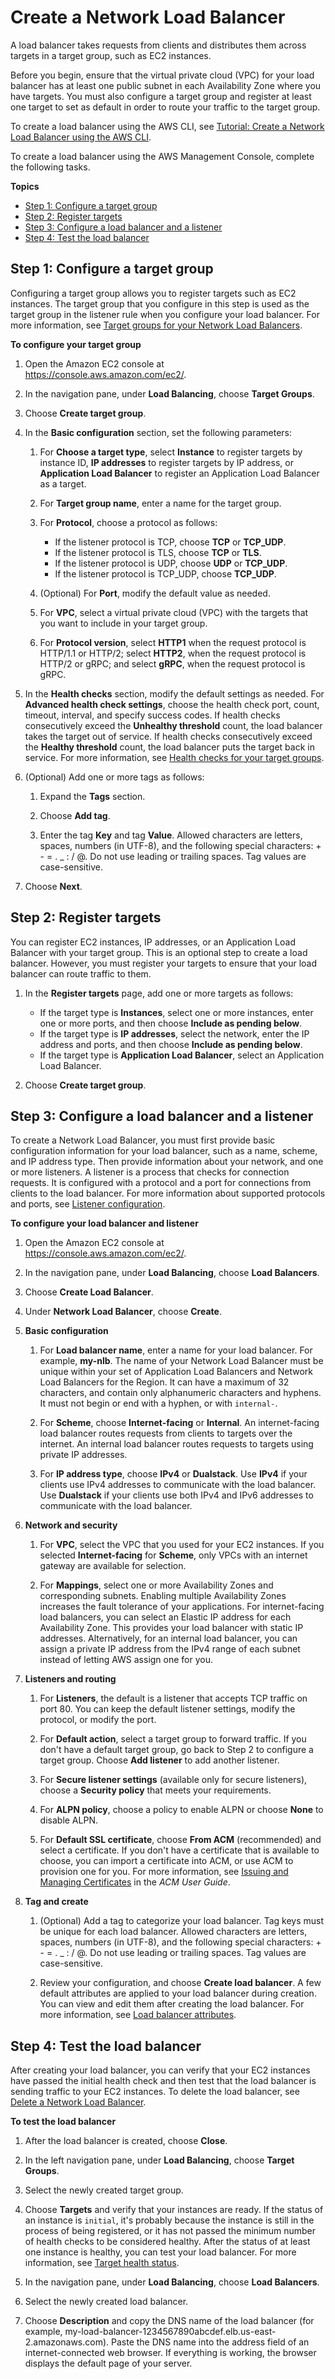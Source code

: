 # Create a Network Load Balancer<a name="create-network-load-balancer"></a>

A load balancer takes requests from clients and distributes them across targets in a target group, such as EC2 instances\.

Before you begin, ensure that the virtual private cloud \(VPC\) for your load balancer has at least one public subnet in each Availability Zone where you have targets\. You must also configure a target group and register at least one target to set as default in order to route your traffic to the target group\.

To create a load balancer using the AWS CLI, see [Tutorial: Create a Network Load Balancer using the AWS CLI](network-load-balancer-cli.md)\.

To create a load balancer using the AWS Management Console, complete the following tasks\.

**Topics**
+ [Step 1: Configure a target group](#configure-target-group)
+ [Step 2: Register targets](#select-targets)
+ [Step 3: Configure a load balancer and a listener](#configure-load-balancer)
+ [Step 4: Test the load balancer](#test-load-balancer)

## Step 1: Configure a target group<a name="configure-target-group"></a>

Configuring a target group allows you to register targets such as EC2 instances\. The target group that you configure in this step is used as the target group in the listener rule when you configure your load balancer\. For more information, see [Target groups for your Network Load Balancers](load-balancer-target-groups.md)\.

**To configure your target group**

1. Open the Amazon EC2 console at [https://console\.aws\.amazon\.com/ec2/](https://console.aws.amazon.com/ec2/)\.

1. In the navigation pane, under **Load Balancing**, choose **Target Groups**\.

1. Choose **Create target group**\.

1. In the **Basic configuration** section, set the following parameters:

   1. For **Choose a target type**, select **Instance** to register targets by instance ID, **IP addresses** to register targets by IP address, or **Application Load Balancer** to register an Application Load Balancer as a target\.

   1. For **Target group name**, enter a name for the target group\.

   1. For **Protocol**, choose a protocol as follows:
      + If the listener protocol is TCP, choose **TCP** or **TCP\_UDP**\.
      + If the listener protocol is TLS, choose **TCP** or **TLS**\.
      + If the listener protocol is UDP, choose **UDP** or **TCP\_UDP**\.
      + If the listener protocol is TCP\_UDP, choose **TCP\_UDP**\.

   1. \(Optional\) For **Port**, modify the default value as needed\.

   1. For **VPC**, select a virtual private cloud \(VPC\) with the targets that you want to include in your target group\.

   1. For **Protocol version**, select **HTTP1** when the request protocol is HTTP/1\.1 or HTTP/2; select **HTTP2**, when the request protocol is HTTP/2 or gRPC; and select **gRPC**, when the request protocol is gRPC\. 

1. In the **Health checks** section, modify the default settings as needed\. For **Advanced health check settings**, choose the health check port, count, timeout, interval, and specify success codes\. If health checks consecutively exceed the **Unhealthy threshold** count, the load balancer takes the target out of service\. If health checks consecutively exceed the **Healthy threshold** count, the load balancer puts the target back in service\. For more information, see [Health checks for your target groups](target-group-health-checks.md)\.

1. \(Optional\) Add one or more tags as follows:

   1. Expand the **Tags** section\.

   1. Choose **Add tag**\.

   1. Enter the tag **Key** and tag **Value**\. Allowed characters are letters, spaces, numbers \(in UTF\-8\), and the following special characters: \+ \- = \. \_ : / @\. Do not use leading or trailing spaces\. Tag values are case\-sensitive\.

1. Choose **Next**\.

## Step 2: Register targets<a name="select-targets"></a>

You can register EC2 instances, IP addresses, or an Application Load Balancer with your target group\. This is an optional step to create a load balancer\. However, you must register your targets to ensure that your load balancer can route traffic to them\.

1. In the **Register targets** page, add one or more targets as follows:
   + If the target type is **Instances**, select one or more instances, enter one or more ports, and then choose **Include as pending below**\.
   + If the target type is **IP addresses**, select the network, enter the IP address and ports, and then choose **Include as pending below**\.
   + If the target type is **Application Load Balancer**, select an Application Load Balancer\.

1. Choose **Create target group**\.

## Step 3: Configure a load balancer and a listener<a name="configure-load-balancer"></a>

To create a Network Load Balancer, you must first provide basic configuration information for your load balancer, such as a name, scheme, and IP address type\. Then provide information about your network, and one or more listeners\. A listener is a process that checks for connection requests\. It is configured with a protocol and a port for connections from clients to the load balancer\. For more information about supported protocols and ports, see [Listener configuration](load-balancer-listeners.md#listener-configuration)\.

****To configure your load balancer and listener****

1. Open the Amazon EC2 console at [https://console\.aws\.amazon\.com/ec2/](https://console.aws.amazon.com/ec2/)\.

1. In the navigation pane, under **Load Balancing**, choose **Load Balancers**\.

1. Choose **Create Load Balancer**\.

1. Under **Network Load Balancer**, choose **Create**\.

1. **Basic configuration**

   1. For **Load balancer name**, enter a name for your load balancer\. For example, **my\-nlb**\. The name of your Network Load Balancer must be unique within your set of Application Load Balancers and Network Load Balancers for the Region\. It can have a maximum of 32 characters, and contain only alphanumeric characters and hyphens\. It must not begin or end with a hyphen, or with `internal-`\.

   1. For **Scheme**, choose **Internet\-facing** or **Internal**\. An internet\-facing load balancer routes requests from clients to targets over the internet\. An internal load balancer routes requests to targets using private IP addresses\.

   1. For **IP address type**, choose **IPv4** or **Dualstack**\. Use **IPv4** if your clients use IPv4 addresses to communicate with the load balancer\. Use **Dualstack** if your clients use both IPv4 and IPv6 addresses to communicate with the load balancer\. 

1. **Network and security**

   1. For **VPC**, select the VPC that you used for your EC2 instances\. If you selected **Internet\-facing** for **Scheme**, only VPCs with an internet gateway are available for selection\.

   1. For **Mappings**, select one or more Availability Zones and corresponding subnets\. Enabling multiple Availability Zones increases the fault tolerance of your applications\. For internet\-facing load balancers, you can select an Elastic IP address for each Availability Zone\. This provides your load balancer with static IP addresses\. Alternatively, for an internal load balancer, you can assign a private IP address from the IPv4 range of each subnet instead of letting AWS assign one for you\.

1. **Listeners and routing**

   1. For **Listeners**, the default is a listener that accepts TCP traffic on port 80\. You can keep the default listener settings, modify the protocol, or modify the port\. 

   1. For **Default action**, select a target group to forward traffic\. If you don't have a default target group, go back to Step 2 to configure a target group\. Choose **Add listener** to add another listener\.

   1. For **Secure listener settings** \(available only for secure listeners\), choose a **Security policy** that meets your requirements\.

   1. For **ALPN policy**, choose a policy to enable ALPN or choose **None** to disable ALPN\.

   1. For **Default SSL certificate**, choose **From ACM** \(recommended\) and select a certificate\. If you don't have a certificate that is available to choose, you can import a certificate into ACM, or use ACM to provision one for you\. For more information, see [Issuing and Managing Certificates](https://docs.aws.amazon.com/acm/latest/userguide/gs.html) in the *ACM User Guide*\.

1. **Tag and create**

   1. \(Optional\) Add a tag to categorize your load balancer\. Tag keys must be unique for each load balancer\. Allowed characters are letters, spaces, numbers \(in UTF\-8\), and the following special characters: \+ \- = \. \_ : / @\. Do not use leading or trailing spaces\. Tag values are case\-sensitive\.

   1. Review your configuration, and choose **Create load balancer**\. A few default attributes are applied to your load balancer during creation\. You can view and edit them after creating the load balancer\. For more information, see [Load balancer attributes](network-load-balancers.md#load-balancer-attributes)\.

## Step 4: Test the load balancer<a name="test-load-balancer"></a>

After creating your load balancer, you can verify that your EC2 instances have passed the initial health check and then test that the load balancer is sending traffic to your EC2 instances\. To delete the load balancer, see [Delete a Network Load Balancer](load-balancer-delete.md)\.

**To test the load balancer**

1. After the load balancer is created, choose **Close**\.

1. In the left navigation pane, under **Load Balancing**, choose **Target Groups**\.

1. Select the newly created target group\.

1. Choose **Targets** and verify that your instances are ready\. If the status of an instance is `initial`, it's probably because the instance is still in the process of being registered, or it has not passed the minimum number of health checks to be considered healthy\. After the status of at least one instance is healthy, you can test your load balancer\. For more information, see [Target health status](target-group-health-checks.md#target-health-states)\.

1. In the navigation pane, under **Load Balancing**, choose **Load Balancers**\.

1. Select the newly created load balancer\.

1. Choose **Description** and copy the DNS name of the load balancer \(for example, my\-load\-balancer\-1234567890abcdef\.elb\.us\-east\-2\.amazonaws\.com\)\. Paste the DNS name into the address field of an internet\-connected web browser\. If everything is working, the browser displays the default page of your server\.